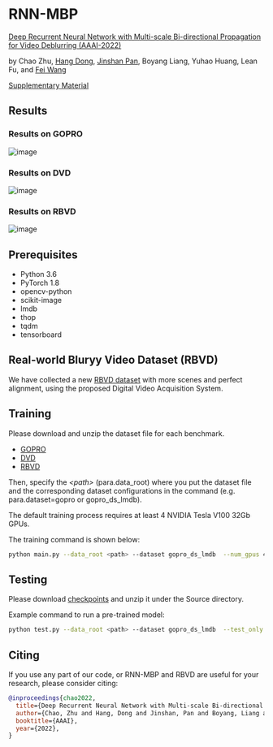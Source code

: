 # RNN-MBP
[Deep Recurrent Neural Network with Multi-scale Bi-directional Propagation for Video Deblurring (AAAI-2022)](https://arxiv.org/abs/2112.05150)

by Chao Zhu, [Hang Dong](https://sites.google.com/view/hdong/%E9%A6%96%E9%A1%B5), [Jinshan Pan](https://jspan.github.io/), Boyang Liang, Yuhao Huang, Lean Fu, and [Fei Wang](https://www.sivlab-xjtu.com)

[Supplementary Material](https://drive.google.com/drive/folders/1i0EdcaSnSIrn38jm6nwKtANacTct083R?usp=sharing)

## Results

### Results on GOPRO
![image](https://github.com/XJTU-CVLAB-LOWLEVEL/RNN-MBP/blob/main/example_results/GORPO/GOPRO.png)

### Results on DVD
![image](https://github.com/XJTU-CVLAB-LOWLEVEL/RNN-MBP/blob/main/example_results/DVD/DVD.png)

### Results on RBVD
![image](https://github.com/XJTU-CVLAB-LOWLEVEL/RNN-MBP/blob/main/example_results/RBVD/RBVD.png)


## Prerequisites

- Python 3.6 
- PyTorch 1.8
- opencv-python
- scikit-image
- lmdb
- thop
- tqdm
- tensorboard



## Real-world Bluryy Video Dataset (RBVD)
We have collected a new [RBVD dataset](https://drive.google.com/drive/folders/1YQUIGdW4SCAQW5-dxg2lwjTig2XKLeSG?usp=sharing) with more scenes and perfect alignment, using the proposed Digital Video Acquisition System.



## Training
Please download and unzip the dataset file for each benchmark.

- [GOPRO](https://drive.google.com/file/d/1y4wvPdOG3mojpFCHTqLgriexhbjoWVkK/view?usp=sharing)
- [DVD](http://www.cs.ubc.ca/labs/imager/tr/2017/DeepVideoDeblurring/)
- [RBVD](https://drive.google.com/drive/folders/1YQUIGdW4SCAQW5-dxg2lwjTig2XKLeSG?usp=sharing)

Then, specify the *\<path\>* (para.data_root) where you put the dataset file and the corresponding dataset configurations in the command (e.g. para.dataset=gopro or gopro_ds_lmdb).

The default training process requires at least 4 NVIDIA Tesla V100 32Gb GPUs.

The training command is shown below:

```bash
python main.py --data_root <path> --dataset gopro_ds_lmdb  --num_gpus 4 --batch_size 4  --patch_size [256, 256]  --end_epoch 500
```


## Testing
Please download [checkpoints](https://drive.google.com/drive/folders/1i0EdcaSnSIrn38jm6nwKtANacTct083R?usp=sharing) and unzip it under the Source directory.

Example command to run a pre-trained model:

```bash
python test.py --data_root <path> --dataset gopro_ds_lmdb  --test_only --test_checkpoint <path>  --model RNN-MBP 
```


## Citing

If you use any part of our code, or RNN-MBP and RBVD are useful for your research, please consider citing:

```bibtex
@inproceedings{chao2022,
  title={Deep Recurrent Neural Network with Multi-scale Bi-directional Propagation for Video Deblurring},
  author={Chao, Zhu and Hang, Dong and Jinshan, Pan and Boyang, Liang and Yuhao, Huang and Lean, Fu and Fei, Wang},
  booktitle={AAAI},
  year={2022},
}
```
